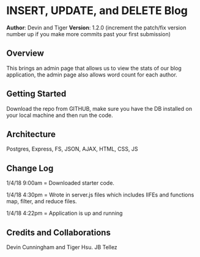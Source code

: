 # INSERT, UPDATE, and DELETE Blog

**Author**: Devin and Tiger
**Version**: 1.2.0 (increment the patch/fix version number up if you make more commits past your first submission)

## Overview
This brings an admin page that allows us to view the stats of our blog application, the admin page also allows word count for each author.

## Getting Started
Download the repo from GITHUB, make sure you have the DB installed on your local machine and then run the code. 

## Architecture
Postgres, Express, FS, JSON, AJAX, HTML, CSS, JS

## Change Log

1/4/18 9:00am = Downloaded starter code.

1/4/18 4:30pm = Wrote in server.js files which includes IIFEs and functions map, filter, and reduce files.

1/4/18 4:22pm = Application is up and running

## Credits and Collaborations

Devin Cunningham and Tiger Hsu. JB Tellez